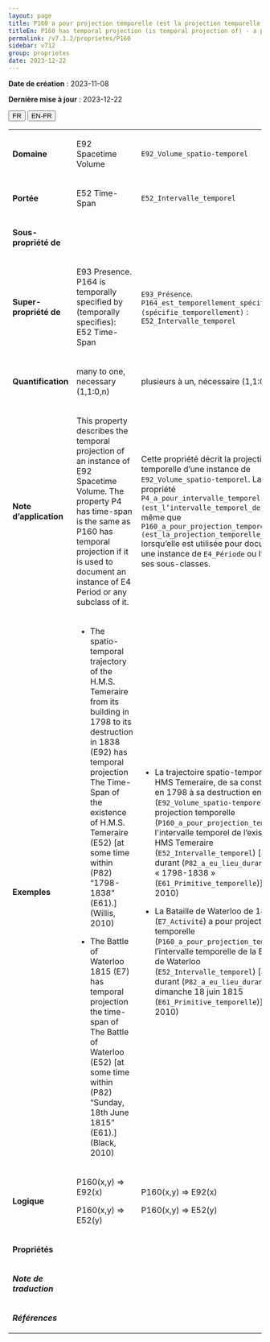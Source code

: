 ```yaml
---
layout: page
title: P160 a pour projection temporelle (est la projection temporelle de)
titleEn: P160 has temporal projection (is temporal projection of) - a pour projection temporelle (est la projection temporelle de)
permalink: /v7.1.2/proprietes/P160
sidebar: v712
group: proprietes
date: 2023-12-22
---
```


**Date de création** : 2023-11-08

**Dernière mise à jour** : 2023-12-22

<div class="lang-buttons">
 <button id="fr" class="activate">FR</button>
 <button id="en-fr">EN-FR</button>
</div>

<table>
<tbody>
<tr>
<td><p><strong>Domaine</strong></p></td>
<td class="en">
<p>E92 Spacetime Volume</p>
</td>
<td>
<p><code class="language-plaintext highlighter-rouge">E92_Volume_spatio-temporel</code></p>
</td>
</tr>
<tr>
<td><p><strong>Portée</strong></p></td>
<td class="en">
<p>E52 Time-Span</p>
</td>
<td>
<p><code class="language-plaintext highlighter-rouge">E52_Intervalle_temporel</code></p>
</td>
</tr>
<tr>
<td><p><strong>Sous-propriété de</strong></p></td>
<td class="en">
</td>
<td>
</td>
</tr>
<tr>
<td><p><strong>Super-propriété de</strong></p></td>
<td class="en">
<p>E93 Presence. P164 is temporally specified by (temporally specifies): E52 Time-Span</p>
</td>
<td>
<p><code class="language-plaintext highlighter-rouge">E93_Présence</code>. <code class="language-plaintext highlighter-rouge">P164_est_temporellement_spécifié_par (spécifie_temporellement)</code> : <code class="language-plaintext highlighter-rouge">E52_Intervalle_temporel</code></p>
</td>
</tr>
<tr>
<td><p><strong>Quantification</strong></p></td>
<td class="en">
<p>many to one, necessary (1,1:0,n)</p>
</td>
<td>
<p>plusieurs à un, nécessaire (1,1:0,n)</p>
</td>
</tr>
<tr>
<td><p><strong>Note d’application</strong></p></td>
<td class="en">
<p>This property describes the temporal projection of an instance of E92 Spacetime Volume. The property P4 has time-span is the same as P160 has temporal projection if it is used to document an instance of E4 Period or any subclass of it. </p>
</td>
<td>
<p>Cette propriété décrit la projection temporelle d’une instance de <code class="language-plaintext highlighter-rouge">E92_Volume_spatio-temporel</code>. La propriété <code class="language-plaintext highlighter-rouge">P4_a_pour_intervalle_temporel (est_l’intervalle_temporel_de)</code> est la même que <code class="language-plaintext highlighter-rouge">P160_a_pour_projection_temporelle (est_la_projection_temporelle_de)</code> lorsqu’elle est utilisée pour documenter une instance de <code class="language-plaintext highlighter-rouge">E4_Période</code> ou l’une de ses sous-classes.</p>
</td>
</tr>
<tr>
<td><p><strong>Exemples</strong></p></td>
<td class="en">
<ul>
<li><p>The spatio-temporal trajectory of the H.M.S. Temeraire from its building in 1798 to its destruction in 1838 (E92) has temporal projection The Time-Span of the existence of H.M.S. Temeraire (E52) [at some time within (P82) “1798-1838” (E61).] (Willis, 2010)</p>
</li>
<li><p>The Battle of Waterloo 1815 (E7) has temporal projection the time-span of The Battle of Waterloo (E52) [at some time within (P82) “Sunday, 18th June 1815” (E61).] (Black, 2010)</p>
</li>
</ul>
</td>
<td>
<ul>
<li><p>La trajectoire spatio-temporelle du HMS Temeraire, de sa construction en 1798 à sa destruction en 1838 (<code class="language-plaintext highlighter-rouge">E92_Volume_spatio-temporel</code>), a pour projection temporelle (<code class="language-plaintext highlighter-rouge">P160_a_pour_projection_temporelle</code>) l'intervalle temporel de l’existence du HMS Temeraire (<code class="language-plaintext highlighter-rouge">E52_Intervalle_temporel</code>) [a eu lieu durant (<code class="language-plaintext highlighter-rouge">P82_a_eu_lieu_durant</code>) « 1798-1838 » (<code class="language-plaintext highlighter-rouge">E61_Primitive_temporelle</code>)] (Willis, 2010)</p>
</li>
<li><p>La Bataille de Waterloo de 1815 (<code class="language-plaintext highlighter-rouge">E7_Activité</code>) a pour projection temporelle (<code class="language-plaintext highlighter-rouge">P160_a_pour_projection_temporelle</code>) l’intervalle temporelle de la Bataille de Waterloo (<code class="language-plaintext highlighter-rouge">E52_Intervalle_temporel</code>) [a eu lieu durant (<code class="language-plaintext highlighter-rouge">P82_a_eu_lieu_durant</code>) le dimanche 18 juin 1815 (<code class="language-plaintext highlighter-rouge">E61_Primitive_temporelle</code>)] (Black, 2010)</p>
</li>
</ul>
</td>
</tr>
<tr>
<td><p><strong>Logique</strong></p></td>
<td class="en">
<p>P160(x,y) ⇒ E92(x)</p>
<p>P160(x,y) ⇒ E52(y)</p>
</td>
<td>
<p>P160(x,y) ⇒ E92(x)</p>
<p>P160(x,y) ⇒ E52(y)</p>
</td>
</tr>
<tr>
<td><p><strong>Propriétés</strong></p></td>
<td class="en">
</td>
<td>
</td>
</tr>
<tr>
<td><p><strong><em>Note de traduction</em></strong></p></td>
<td colspan="2">
</td>
</tr>
<tr>
<td><p><strong><em>Références</em></strong></p></td>
<td colspan="2">
<p><em></em></p>
</td>
</tr>
</tbody>
</table>
